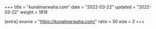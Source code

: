 +++
title = "kunalmarwaha.com"
date = "2022-03-22"
updated = "2022-03-22"
weight = 1819

[extra]
source = "https://kunalmarwaha.com/"
ratio = 50
size = 2
+++
